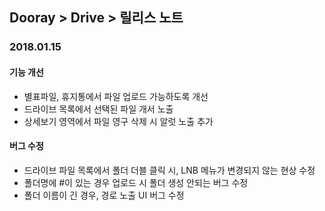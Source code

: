 ## Dooray > Drive > 릴리스 노트

### 2018.01.15
#### 기능 개선 
- 별표파일, 휴지통에서 파일 업로드 가능하도록 개선 
- 드라이브 목록에서 선택된 파일 개서 노출 
- 상세보기 영역에서 파일 영구 삭제 시 알럿 노출 추가 
#### 버그 수정 
- 드라이브 파일 목록에서 폴더 더블 클릭 시, LNB 메뉴가 변경되지 않는 현상 수정 
- 폴더명에 #이 있는 경우 업로드 시 폴더 생성 안되는 버그 수정 
- 폴더 이름이 긴 경우, 경로 노출 UI 버그 수정 
